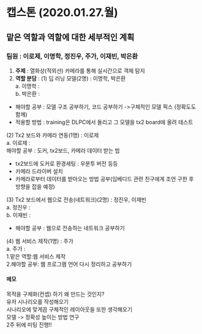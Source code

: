 # 캡스톤 (2020.01.27.월)

## 맡은 역할과 역할에 대한 세부적인 계획
### 팀원 : 이로제, 이명학, 정진우, 주가, 이재빈, 박은환

1.	<b>주제</b> : 열화상(적외선) 카메라를 통해 실시간으로 객체 탐지
2.	<b>역할 분담</b> :
(1)	딥 러닝 모델(2명) : 이명학, 박은환<br>
a.	이명학 :<br>
b.	박은환 :
- 해야할 공부 : 모델 구조 공부하기, 코드 공부하기 ->구체적인 모델 픽스 (정확도도 함께)<br>
- 적용할 방법 : training은 DLPC에서 돌리고 그 모델을 tx2 board에 올려 테스트<br>

(2)	Tx2 보드와 카메라 연동(1명) : 이로제<br>
a.	이로제 :<br>
해야할 공부 : 도커, tx2보드, 카메라 데이터 받는 법
- tx2보드에 도커로 환경세팅 : 우분투 버전 등등
- 카메라 드라이버 설치
- 카메라로부터 데이터를 받아오는 방법 공부(임베디드 관련 친구에게 조언 구한 후 방향을 잡을 예정)

(3)	Tx2 보드에서 웹으로 전송(네트워크)(2명) : 정진우, 이재빈<br>
a.	정진우 :<br>
b.	이재빈 :
- 해야할 공부 : 웹으로 전송하는 네트워크 공부하기

(4)	웹 서비스 제작(1명) : 주가<br>
a.	주가 :<br>
1.맡은 역할:웹 서비스 제작<br>
2.해야할 공부: 웹 프로그램 언어 다시 정리하고 공부하기<br>

#### 메모
목적을 구체화(컨셉) 하기 왜 만드는 것인지? <br>
유저 시나리오를 작성해오기<br>
		시나리오에 맞게끔 구체적인 레이아웃을 또한 생각해오기<br>
		모델 -> 정확성 높이는 방법 연구<br>
2주 뒤에 미팅 진행!!<br>

